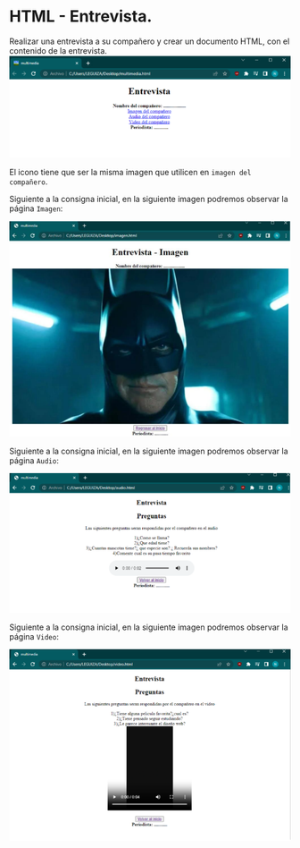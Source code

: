 # HTML - Entrevista.

Realizar una entrevista a su compañero y crear un documento HTML, con el contenido de la entrevista.
![imagen](Imagenes/imagen1.png)

El icono tiene que ser la misma imagen que utilicen en `imagen del compañero`.

Siguiente a la consigna inicial, en la siguiente imagen podremos observar la página `Imagen`:

![imagen](Imagenes/imagen2.png)

Siguiente a la consigna inicial, en la siguiente imagen podremos observar la página `Audio`:

![imagen](Imagenes/imagen3.png)

Siguiente a la consigna inicial, en la siguiente imagen podremos observar la página `Video`:

![imagen](Imagenes/imagen4.png)